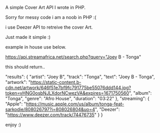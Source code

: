 A simple Cover Art API I wrote in PHP.

Sorry for messy code i am a noob in PHP :(

i use Deezer API to retreive the cover Art.

Just made it simple :)



example in house use below.


https://api.streamafrica.net/search.php?query="Joey B - Tonga"

this should return..


"results": {
"artist": "Joey B",
"track": "Tonga",
"text": "Joey B - Tonga",
"artwork": "https://static-content.b-cdn.net/artwork/646f51e7bf9fc791775be55076ddd144.jpg?token=vHNG0osbNJLXdorNCwezVA&expires=1671750560",
"album": "Tonga",
"genre": "Afro House",
"duration": "03:22"
},
"streaming": {
"Apple": "https://music.apple.com/us/album/tonga-feat-sarkodie/808026797?i=808026804&uo=4",
"Deezer": "https://www.deezer.com/track/74476735"
}
}

enjoy :)
